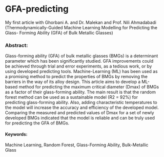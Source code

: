 # GFA-predicting
My first article with Ghorbani A. and Dr. Malekan and Prof. Nili Ahmadabadi (Thermodynamically-Guided Machine Learning Modelling for Predicting the Glass- Forming Ability (GFA) of Bulk Metallic Glasses) 
### Abstract:
Glass-forming ability (GFA) of bulk metallic glasses (BMGs) is a determinant parameter which has been significantly studied. GFA improvements could be achieved through trial and error experiments, as a tedious work, or by using developed predicting tools. Machine-Learning (ML) has been used as a promising method to predict the properties of BMGs by removing the barriers in the way of its alloy design. This article aims to develop a ML-based method for predicting the maximum critical diameter (Dmax) of BMGs as a factor of their glass-forming ability. The main result is that the random forest method can be used as a sustainable model (R2 = 92%) for predicting glass-forming ability. Also, adding characteristic temperatures to the model will increase the accuracy and efficiency of the developed model. Comparing the measured and predicted values of Dmax for a set of newly developed BMGs indicated that the model is reliable and can be truly used for predicting the GFA of BMGs.
#### Keywords: 
Machine Learning, Random Forest, Glass-Forming Ability, Bulk-Metallic Glass
